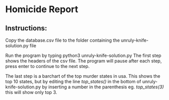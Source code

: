 # Homicide Report

## Instructions:

Copy the database.csv file to the folder containing the unruly-knife-solution.py file

Run the program by typing python3 unruly-knife-solution.py
The first step shows the headers of the csv file.
The program will pause after each step, press enter to continue to the next step.

The last step is a barchart of the top murder states in usa.
This shows the top 10 states, but by editing the line *top_states()* in the bottom of 
unruly-knife-solution.py by inserting a number in the parenthesis eg. *top_states(3)*
this will show only top 3.
